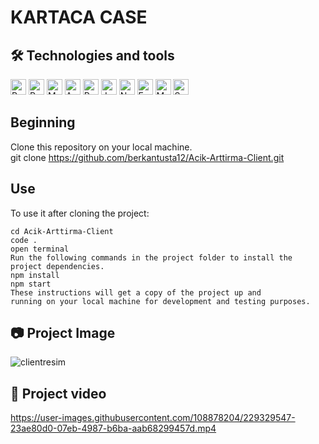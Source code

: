 # KARTACA CASE

## 🛠  Technologies and tools

<p>
<img src="https://img.shields.io/badge/React-282C34?logo=react&logoColor=61DAFB" alt="React logo" title="React" height="25" />
<img src="https://img.shields.io/badge/Redux-282C34?logo=redux&logoColor=764ABC" alt="Redux logo" title="Redux" height="25" />
<img src="https://img.shields.io/badge/Material--UI-282C34?logo=mui&logoColor=0081CB" alt="Mui logo" title="Mui" height="25" />
<img src="https://img.shields.io/badge/Ant%20Design-282C34?logo=ant-design&logoColor=07a5f9" alt="Antd logo" title="Antd" height="25" />
<img src="https://img.shields.io/badge/React%20Router-282C34?logo=react-router&logoColor=CA4245" alt="React router logo" title="Router" height="25" />
<img src="https://img.shields.io/badge/JavaScript-282C34?logo=javascript&logoColor=F7DF1E" alt="JavaScript logo" title="JavaScript" height="25" />
<img src="https://img.shields.io/badge/Node.js-282C34?logo=node.js&logoColor=43853D" alt="Node.js logo" title="Node.js" height="25" />
<img src="https://img.shields.io/badge/Express.js-282C34?logo=express&logoColor=green" alt="Express logo" title="Express.js" height="25" />
<img src="https://img.shields.io/badge/MongoDB-282C34?logo=Mongodb&logoColor=4EA94B" alt="Mongodb logo" title="Mongodb" height="25" />
<img src="https://img.shields.io/badge/Websocket-282C34?logo=Socket.IO&logoColor=d8d8d8" alt="Socket.io logo" title="Socket.io" height="25" />


</p>

## Beginning

Clone this repository on your local machine.
<br>
git clone https://github.com/berkantusta12/Acik-Arttirma-Client.git

## Use

To use it after cloning the project:
```
cd Acik-Arttirma-Client
code .
open terminal
Run the following commands in the project folder to install the project dependencies.
npm install
npm start
These instructions will get a copy of the project up and 
running on your local machine for development and testing purposes.
```

## 📷 Project Image

![clientresim](https://user-images.githubusercontent.com/108878204/229329544-0099e968-e0dc-4880-b70a-1841f08b58e0.png)


## 🎥 Project video



https://user-images.githubusercontent.com/108878204/229329547-23ae80d0-07eb-4987-b6ba-aab68299457d.mp4

